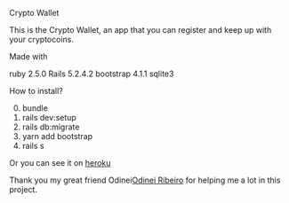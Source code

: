 Crypto Wallet

This is the Crypto Wallet, an app that you can register and keep up with your cryptocoins.

Made with

ruby 2.5.0
Rails 5.2.4.2
bootstrap 4.1.1
sqlite3

How to install?

0. bundle
1. rails dev:setup
2. rails db:migrate
3. yarn add bootstrap
4. rails s

Or you can see it on [heroku](https://dashboard.heroku.com/apps/shielded-anchorage-32301/activity)

Thank you my great friend Odinei[Odinei Ribeiro](https://github.com/odineiramone) for helping me a lot in this project.
